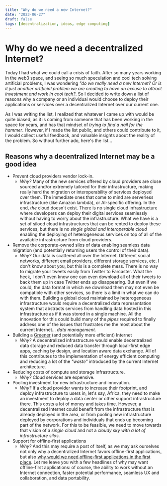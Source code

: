 ```yaml
---
title: "Why do we need a new Internet?"
date: "2023-06-27"
draft: false
tags: [decentralization, ideas, edge computing]
---
```


# Why do we need a decentralized Internet?
Today I had what we could call a crisis of faith. After so many years working in the web3 space, and seeing so much speculation and cool tech solving artificial problems, I was wondering _"do we really need a new Internet? Or is it just another artificial problem we are creating to have an excuse to attract investment and work in cool tech?_. So I decided to write down a list of reasons why a company or an individual would choose to deploy their applications or services over a decentralized Internet over our current one.

As I was writing the list, I realized that whatever I came up with would be quite biased, as it is coming from someone that has been working in the space for years, and has that mindset of _trying to find a nail for the hammer_. However, if I made the list public, and others could contribute to it, I would collect useful feedback, and valuable insights about the reality of the problem. So without further ado, here's the list...

## Reasons why a decentralized Internet may be a good idea
- Prevent cloud providers vendor lock-in.
  - _Why?_ Many of the new services offered by cloud providers are close sourced and/or extremely tailored for their infrastructure, making really hard the migration or interoperability of services deployed over them. The immediate ones that come to mind are serverless infrastructure (like Amazon lambda), or AI-specific offering. In the end, _the_ cloud doesn't exist. There is no single cloud infrastructure where developers can deploy their digital services seamlessly without having to worry about the infrastructure. What we have is a set of siloed cloud infrastructures that can be rented to deploy these services, but there is no _single global and interoperable cloud_ enabling the deploying of heterogeneous services on top of all of the available infrastructure from cloud providers.
- Remove the corporate-owned silos of data enabling seamless data migration (and potentially returning users the control of their data).
  - _Why?_ Our data is scattered all over the Internet. Different social networks, different email providers, different storage services, etc. I don't know about you, but this is a complete mess. There is no way to migrate your tweets easily from Twitter to Farcaster. What the heck, I don't even know one can even download all of their tweets to back them up in case Twitter ends up disappearing. But even if we could, the data format in which we download them may not even be compatible with other services, so there is a limit in what we can do with them. Building a global cloud maintained by heterogeneous infrastructure would require a decentralized data representation system that abstracts services from handling data hosted in this infrastructure as if it was stored in a single machine. All the innovation for this could build many of the _pipes_ required to finally address one of the issues that frustrates me the most about the current Internet... _data management._
- Building a [Greener](https://fission.codes/blog/building-a-greener-internet/) (and potentially more efficient) Internet
  - _Why?_ A decentralized infrastructure would enable decentralized data storage and reduced data transfer through local-first edge apps, caching by design, and location aware data exchange. All of this contributes to the implementation of energy efficient computing and reducing a lot of the _"waste"_ introduced by the current Internet architecture. 
- Reducing costs of compute and storage infrastructure.
  - _Why?_ Cloud services are expensive.
- Pooling investment for new infrastructure and innovation.
  - _Why?_ If a cloud provider wants to increase their footprint, and deploy infrastructure to users in, let's say, Africa, they need to make an investment to deploy a data center or other support infrastructure there. This costs a lot of money and takes time. However, a decentralized Internet could benefit from the infrastructure that is already deployed in the area, or from pooling new infrastructure deployed by corporations and individuals that ends up becoming part of the network. For this to be feasible, we need to move towards that vision of a _single cloud_ and not a _cloudy sky with a lot of infrastructure silos_.
- Support for offline-first applications
  - _Why?_ And this may require a post of itself, as we may ask ourselves not only why a decentralized Internet favors offline-first applications, but also [why would we need offline-first applications in the first place](https://fission.codes/blog/benefits-local-first-web-app-development). Let me leave you with a few headlines of why may want offline-first applications: of course, the ability to work without an Internet connection, faster potential performance, seamless UX and collaboration, and data portability.
